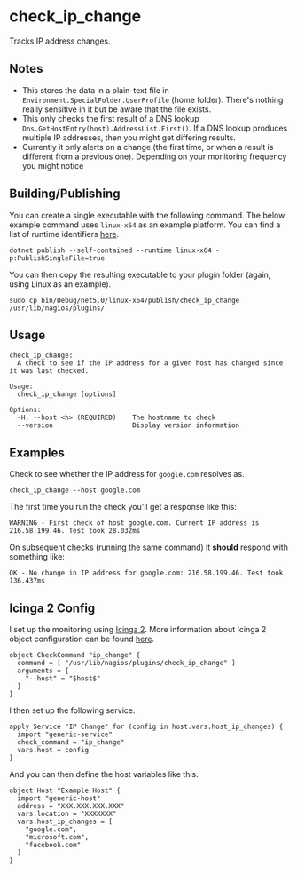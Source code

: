 ﻿# check_ip_change

Tracks IP address changes.

## Notes

- This stores the data in a plain-text file in `Environment.SpecialFolder.UserProfile`
 (home folder). There's nothing really sensitive in it but be aware that the file exists.
- This only checks the first result of a DNS lookup `Dns.GetHostEntry(host).AddressList.First()`.
 If a DNS lookup produces multiple IP addresses, then you might get differing results.
- Currently it only alerts on a change (the first time, or when a result is different 
from a previous one). Depending on your monitoring frequency you might notice 

## Building/Publishing

You can create a single executable with the following command. The below example command uses `linux-x64` as an example platform. You can find a list of runtime identifiers [here](https://docs.microsoft.com/en-us/dotnet/core/rid-catalog#using-rids).

```
dotnet publish --self-contained --runtime linux-x64 -p:PublishSingleFile=true
```

You can then copy the resulting executable to your plugin folder (again, using Linux as an example).

```
sudo cp bin/Debug/net5.0/linux-x64/publish/check_ip_change /usr/lib/nagios/plugins/
```

## Usage

```
check_ip_change:
  A check to see if the IP address for a given host has changed since it was last checked.

Usage:
  check_ip_change [options]

Options:
  -H, --host <h> (REQUIRED)    The hostname to check
  --version                    Display version information
```

## Examples

Check to see whether the IP address for `google.com` resolves as.

```
check_ip_change --host google.com
```

The first time you run the check you'll get a response like this:

```
WARNING - First check of host google.com. Current IP address is 216.58.199.46. Test took 28.032ms
```

On subsequent checks (running the same command) it **should** respond with something like:

```
OK - No change in IP address for google.com: 216.58.199.46. Test took 136.437ms
```

## Icinga 2 Config

I set up the monitoring using [Icinga 2](https://icinga.org). More information 
about Icinga 2 object configuration can be found [here](https://icinga.com/docs/icinga-2/latest/doc/04-configuration/).

```
object CheckCommand "ip_change" {
  command = [ "/usr/lib/nagios/plugins/check_ip_change" ]
  arguments = {
    "--host" = "$host$"
  }
}
```

I then set up the following service.

```
apply Service "IP Change" for (config in host.vars.host_ip_changes) {
  import "generic-service"
  check_command = "ip_change"
  vars.host = config
}
```

And you can then define the host variables like this.

```
object Host "Example Host" {
  import "generic-host"
  address = "XXX.XXX.XXX.XXX"
  vars.location = "XXXXXXX"
  vars.host_ip_changes = [
    "google.com",
    "microsoft.com",
    "facebook.com"
  ]
}
```